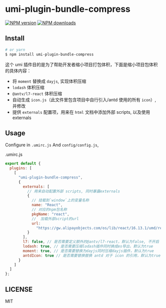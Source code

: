 # umi-plugin-bundle-compress

[![NPM version](https://img.shields.io/npm/v/umi-plugin-compress.svg?style=flat)](https://www.npmjs.com/package/umi-plugin-bundle-compress)
[![NPM downloads](http://img.shields.io/npm/dm/umi-plugin-compress.svg?style=flat)](https://www.npmjs.com/package/umi-plugin-bundle-compress)

## Install

```bash
# or yarn
$ npm install umi-plugin-bundle-compress
```

这个 umi 插件目的是为了帮助开发者缩小项目打包体积，下面是缩小项目包体积的具体内容：

- 将 `moment` 替换成 `dayjs`, 实现体积压缩
- `lodash` 体积压缩
- `@antv/l7-react` 体积压缩
- 自动生成 `icon.js`（此文件里包含项目中自行引入/antd 使用的所有 `icon`）, 并修改
- 提供 `externals` 配置项，用来在 `html` 文档中添加外部 scripts, 以及使用 externals

## Usage

Configure in `.umirc.js` And `config/config.js`,

.umirc.js

```js
export default {
  plugins: [
    [
      "umi-plugin-bundle-compress",
      {
        externals: [
          // 用来自动配置外部 scripts, 同时暴露externals
          {
            // 挂载到`window`上的变量名称
            name: "React",
            // 对应的npm包名称
            pkgName: "react",
            //  加载外部script的url
            url:
              "https://gw.alipayobjects.com/os/lib/react/16.13.1/umd/react.development.js"
          }
        ],
        l7: false, // 是否需要定义额外的@antv/l7-react，默认为false, 不开启
        lodash: true, // 是否需要压缩lodash插件同时换成es导出，默认为true
        moment: true, // 是否需要替换为dayjs同时压缩dayjs插件，默认为true
        antdIcon: true // 是否需要替换替换 antd 对于 icon 的引用，默认为true
      }
    ]
  ]
};
```

## LICENSE

MIT
